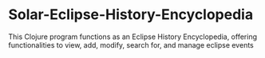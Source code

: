 # Solar-Eclipse-History-Encyclopedia
This Clojure program functions as an Eclipse History Encyclopedia, offering functionalities to view, add, modify, search for, and manage eclipse events
